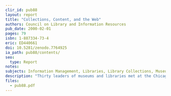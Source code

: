 ```yaml
---
clir_id: pub88
layout: report
title: "Collections, Content, and the Web"
authors: Council on Library and Information Resources
pub_date: 2000-02-01
pages: 79
isbn: 1-887334-73-4
eric: ED440661
doi: 10.5281/zenodo.7764925
ia_path: pub88/contents/
seo:
  type: Report
notes:
subjects: Information Management, Libraries, Library Collections, Museums, Nonprint Media, Online Systems, Technological Advancement, World Wide Web
description: "Thirty leaders of museums and libraries met at the Chicago Historical Society (October 5-7, 1999) to discuss common questions and concerns about digitization of collections and explore the ways that the World Wide Web is affecting their collection-based institutions. This report presents the papers, under the headings of “Technology,” “Audience,” and “Collections,” that were prepared in advance of the meeting and summaries, in each section, of the discussions they provoked. Following an introductory section by Abby Smith, papers include: “Mainstreaming Digitization into the Mission of Cultural Repositories” (Anne R. Kenney); “If You Build It and They Come, Will They Come Back?” (Katherine P. Spiess and Spencer R. Crew); “Library Collections Online” (Abby Smith); and “Museum Collections Online” (Bernard Reilly). The report ends with a concluding discussion and section outlining next steps. Appendices include a list of conference participants and a summary of the report, with tables and figures."
files:
  - pub88.pdf
---
```

